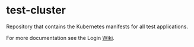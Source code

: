 # test-cluster

Repository that contains the Kubernetes manifests for all test applications.

For more documentation see the Login [Wiki](https://wiki.login.no/en/tekkom/projects/infrastructure/kubernetes).
